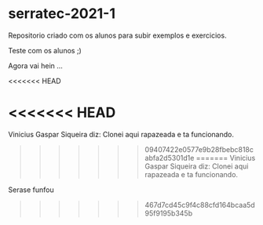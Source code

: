 # serratec-2021-1
Repositorio criado com os alunos para subir exemplos e exercicios.

Teste com os alunos ;)

Agora vai hein ...

<<<<<<< HEAD

<<<<<<< HEAD
=======

Vinicius Gaspar Siqueira diz: Clonei aqui rapazeada e ta funcionando.
>>>>>>> 09407422e0577e9b28fbebc818cabfa2d5301d1e
=======
Vinicius Gaspar Siqueira diz: Clonei aqui rapazeada e ta funcionando.

Serase funfou
>>>>>>> 467d7cd45c9f4c88cfd164bcaa5d95f9195b345b

